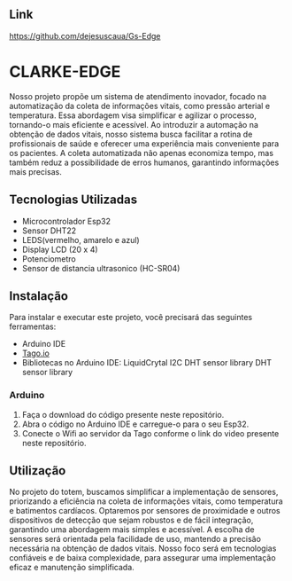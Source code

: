 ## Link
https://github.com/dejesuscaua/Gs-Edge

# CLARKE-EDGE
Nosso projeto propõe um sistema de atendimento inovador, focado na automatização da coleta de informações vitais, como pressão arterial e temperatura. Essa abordagem visa simplificar e agilizar o processo, tornando-o mais eficiente e acessível. Ao introduzir a automação na obtenção de dados vitais, nosso sistema busca facilitar a rotina de profissionais de saúde e oferecer uma experiência mais conveniente para os pacientes. A coleta automatizada não apenas economiza tempo, mas também reduz a possibilidade de erros humanos, garantindo informações mais precisas.

## Tecnologias Utilizadas

- Microcontrolador Esp32
- Sensor DHT22
- LEDS(vermelho, amarelo e azul)
- Display LCD (20 x 4)
- Potenciometro
- Sensor de distancia ultrasonico (HC-SR04)

## Instalação

Para instalar e executar este projeto, você precisará das seguintes ferramentas:

- Arduino IDE
-  [Tago.io](https://tago.io)
-  Bibliotecas no Arduino IDE: LiquidCrytal I2C  DHT sensor library  DHT sensor library

### Arduino

1. Faça o download do código presente neste repositório.
2. Abra o código no Arduino IDE e carregue-o para o seu Esp32.
3. Conecte o Wifi ao servidor da Tago conforme o link do video presente neste repositório.

## Utilização

No projeto do totem, buscamos simplificar a implementação de sensores, priorizando a eficiência na coleta de informações vitais, como temperatura e batimentos cardíacos. Optaremos por sensores de proximidade e outros dispositivos de detecção que sejam robustos e de fácil integração, garantindo uma abordagem mais simples e acessível. A escolha de sensores será orientada pela facilidade de uso, mantendo a precisão necessária na obtenção de dados vitais. Nosso foco será em tecnologias confiáveis e de baixa complexidade, para assegurar uma implementação eficaz e manutenção simplificada.
